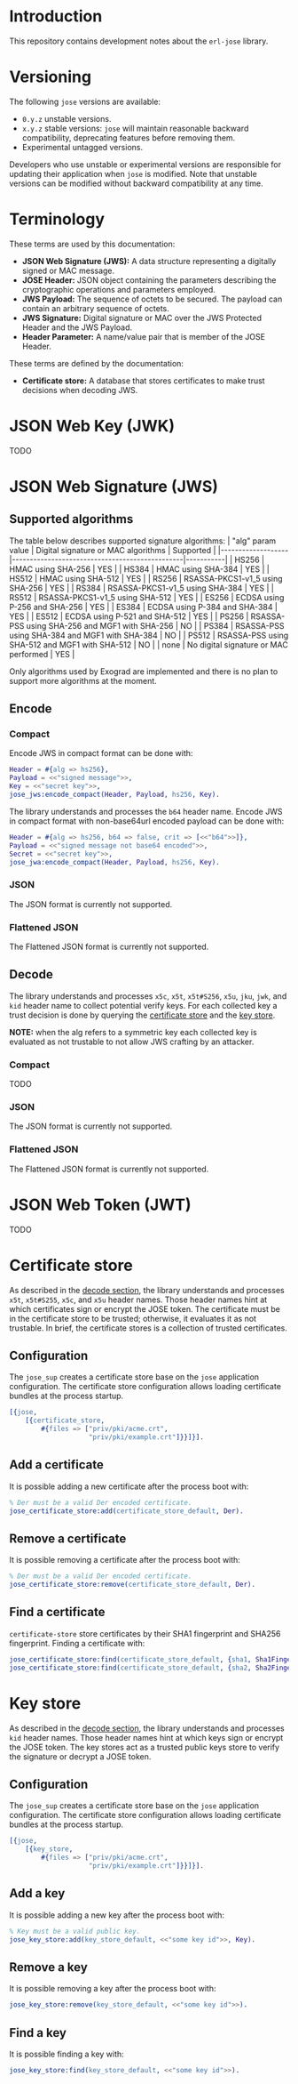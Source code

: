 # Introduction
This repository contains development notes about the `erl-jose` library.

# Versioning
The following `jose` versions are available:
- `0.y.z` unstable versions.
- `x.y.z` stable versions: `jose` will maintain reasonable backward
  compatibility, deprecating features before removing them.
- Experimental untagged versions.

Developers who use unstable or experimental versions are responsible for
updating their application when `jose` is modified. Note that unstable
versions can be modified without backward compatibility at any time.

# Terminology
These terms are used by this documentation:
- **JSON Web Signature (JWS):** A data structure representing a digitally signed
  or MAC message.
- **JOSE Header:** JSON object containing the parameters describing the
  cryptographic operations and parameters employed.
- **JWS Payload:** The sequence of octets to be secured. The payload can contain
  an arbitrary sequence of octets.
- **JWS Signature:** Digital signature or MAC over the JWS Protected Header and
  the JWS Payload.
- **Header Parameter:** A name/value pair that is member of the JOSE Header.

These terms are defined by the documentation:
- **Certificate store:** A database that stores certificates to make trust
  decisions when decoding JWS.

# JSON Web Key (JWK)
TODO

# JSON Web Signature (JWS)
## Supported algorithms
The table below describes supported signature algorithms:
| "alg" param value | Digital signature or MAC algorithms            | Supported |
|-------------------|------------------------------------------------|-----------|
| HS256             | HMAC using SHA-256                             | YES       |
| HS384             | HMAC using SHA-384                             | YES       |
| HS512             | HMAC using SHA-512                             | YES       |
| RS256             | RSASSA-PKCS1-v1_5 using SHA-256                | YES       |
| RS384             | RSASSA-PKCS1-v1_5 using SHA-384                | YES       |
| RS512             | RSASSA-PKCS1-v1_5 using SHA-512                | YES       |
| ES256             | ECDSA using P-256 and SHA-256                  | YES       |
| ES384             | ECDSA using P-384 and SHA-384                  | YES       |
| ES512             | ECDSA using P-521 and SHA-512                  | YES       |
| PS256             | RSASSA-PSS using SHA-256 and MGF1 with SHA-256 | NO        |
| PS384             | RSASSA-PSS using SHA-384 and MGF1 with SHA-384 | NO        |
| PS512             | RSASSA-PSS using SHA-512 and MGF1 with SHA-512 | NO        |
| none              | No digital signature or MAC performed          | YES       |

Only algorithms used by Exograd are implemented and there is no plan to
support more algorithms at the moment.

## Encode
### Compact
Encode JWS in compact format can be done with:
```erlang
Header = #{alg => hs256},
Payload = <<"signed message">>,
Key = <<"secret key">>,
jose_jws:encode_compact(Header, Payload, hs256, Key).
```


The library understands and processes the `b64` header name. Encode JWS in
compact format with non-base64url encoded payload can be done with:
```erlang
Header = #{alg => hs256, b64 => false, crit => [<<"b64">>]},
Payload = <<"signed message not base64 encoded">>,
Secret = <<"secret key">>,
jose_jwa:encode_compact(Header, Payload, hs256, Key).
```

### JSON
The JSON format is currently not supported.

### Flattened JSON
The Flattened JSON format is currently not supported.

## Decode
The library understands and processes `x5c`, `x5t`, `x5t#S256`, `x5u`, `jku`,
`jwk`, and `kid` header name to collect potential verify keys. For each
collected key a trust decision is done by querying the [certificate
store](#certificate-store) and the [key store](#key-store).

**NOTE:** when the alg refers to a symmetric key each collected key is
evaluated as not trustable to not allow JWS crafting by an attacker.

### Compact
TODO

### JSON
The JSON format is currently not supported.

### Flattened JSON
The Flattened JSON format is currently not supported.

# JSON Web Token (JWT)
TODO

# Certificate store
As described in the [decode section](#decode), the library understands and
processes `x5t`, `x5t#S255`, `x5c`, and `x5u` header names. Those header names
hint at which certificates sign or encrypt the JOSE token. The certificate
must be in the certificate store to be trusted; otherwise, it evaluates it as
not trustable. In brief, the certificate stores is a collection of trusted
certificates.

## Configuration
The `jose_sup` creates a certificate store base on the `jose` application
configuration. The certificate store configuration allows loading certificate
bundles at the process startup.
```erlang
[{jose,
    [{certificate_store,
        #{files => ["priv/pki/acme.crt",
                    "priv/pki/example.crt"]}}]}].
```

## Add a certificate
It is possible adding a new certificate after the process boot with:
```erlang
% Der must be a valid Der encoded certificate.
jose_certificate_store:add(certificate_store_default, Der).
```

## Remove a certificate
It is possible removing a certificate after the process boot with:
```erlang
% Der must be a valid Der encoded certificate.
jose_certificate_store:remove(certificate_store_default, Der).
```

## Find a certificate
`certificate-store` store certificates by their SHA1 fingerprint and SHA256
fingerprint. Finding a certificate with:
```erlang
jose_certificate_store:find(certificate_store_default, {sha1, Sha1Fingerprint}).
jose_certificate_store:find(certificate_store_default, {sha2, Sha2Fingerprint}).
```

# Key store
As described in the [decode section](#decode), the library understands and
processes `kid` header names. Those header names hint at which keys sign or
encrypt the JOSE token. The key stores act as a trusted public keys store to
verify the signature or decrypt a JOSE token.

## Configuration
The `jose_sup` creates a certificate store base on the `jose` application
configuration. The certificate store configuration allows loading certificate
bundles at the process startup.
```erlang
[{jose,
    [{key_store,
        #{files => ["priv/pki/acme.crt",
                    "priv/pki/example.crt"]}}]}].
```


## Add a key
It is possible adding a new key after the process boot with:
```erlang
% Key must be a valid public key.
jose_key_store:add(key_store_default, <<"some key id">>, Key).
```

## Remove a key
It is possible removing a key after the process boot with:
```erlang
jose_key_store:remove(key_store_default, <<"some key id">>).
```

## Find a key
It is possible finding a key with:
```erlang
jose_key_store:find(key_store_default, <<"some key id">>).
```
